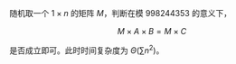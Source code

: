 随机取一个 $1\times n$ 的矩阵 $M$，判断在模 $998244353$ 的意义下，

$$
M\times A\times B=M\times C
$$

是否成立即可。此时时间复杂度为 $\Theta(\sum n^2)$。